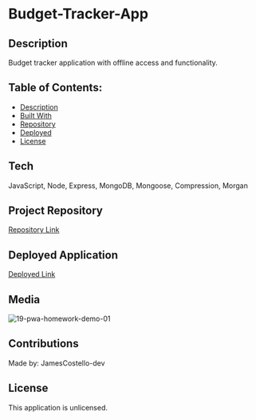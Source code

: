 # Budget-Tracker-App

## Description

Budget tracker application with offline access and functionality.

## Table of Contents:

- [Description](#description)
- [Built With](#built-with)
- [Repository](#repository)
- [Deployed](#repository)
- [License](#license)

## Tech

JavaScript, Node, Express, MongoDB, Mongoose, Compression, Morgan

## Project Repository

[Repository Link](https://github.com/JamesCostello-dev/curly-octo-fortnight)

## Deployed Application

[Deployed Link](https://polar-chamber-46151.herokuapp.com/)

## Media

![19-pwa-homework-demo-01](https://user-images.githubusercontent.com/28774706/108287172-9fa5ec00-7147-11eb-86ac-058554659b43.png)

## Contributions

Made by: JamesCostello-dev

## License

This application is unlicensed.

